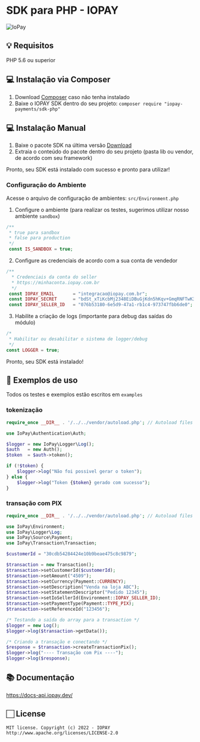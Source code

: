 # SDK para PHP - IOPAY
![IoPay](https://static.iopay.dev/assets/img/capa_git.jpg)

## 💡 Requisitos

PHP 5.6 ou superior

## 💻 Instalação via Composer

1. Download [Composer](https://getcomposer.org/doc/00-intro.md) caso não tenha instalado
2. Baixe o IOPAY SDK dentro do seu projeto: `composer require "iopay-payments/sdk-php"` 

## 💻 Instalação Manual

1. Baixe o pacote SDK na última versão [Download](https://github.com/iopay-payments/sdk-php)
2. Extraia o conteúdo do pacote dentro do seu projeto (pasta lib ou vendor, de acordo com seu framework)

Pronto, seu SDK está instalado com sucesso e pronto para utilizar!

### Configuração do Ambiente

Acesse o arquivo de configuração de ambientes: `src/Environment.php`

1. Configure o ambiente (para realizar os testes, sugerimos utilizar nosso ambiente `sandbox`)

```php
/**
 * true para sandbox
 * false para production
 */
 const IS_SANDBOX = true;
```

2. Configure as credenciais de acordo com a sua conta de vendedor

```php
/**
  * Credenciais da conta do seller
  * https://minhaconta.iopay.com.br
  */
 const IOPAY_EMAIL       = "integracao@iopay.com.br";
 const IOPAY_SECRET      = "bdSt_xTiKcbMj2348EiDBuGjKdn5hKqv+GmqRNFTwK39HFKf=Ecf-";
 const IOPAY_SELLER_ID   = "076b53180-6e5d9-47a1-rb1c4-973747fbb6de0";
```

3. Habilite a criação de logs (importante para debug das saídas do módulo)

```php
/*
 * Habilitar ou desabilitar o sistema de logger/debug
 */
const LOGGER = true;
```

Pronto, seu SDK está instalado!

## 🌟 Exemplos de uso

Todos os testes e exemplos estão escritos em `examples`

### tokenização

```php
require_once __DIR__ . '/../../vendor/autoload.php'; // Autoload files using Composer autoload

use IoPay\Authentication\Auth;

$logger = new IoPay\Logger\Log();
$auth   = new Auth();
$token  = $auth->token();

if (!$token) {
    $logger->log("Não foi possivel gerar o token");
} else {
    $logger->log("Token {$token} gerado com sucesso");
}
```

### transação com PIX

```php
require_once __DIR__ . '/../../vendor/autoload.php'; // Autoload files using Composer autoload

use IoPay\Environment;
use IoPay\Logger\Log;
use IoPay\Source\Payment;
use IoPay\Transaction\Transaction;

$customerId = "30cdb54284424e10b9beae475c8c9879";

$transaction = new Transaction();
$transaction->setCustomerId($customerId);
$transaction->setAmount("4509");
$transaction->setCurrency(Payment::CURRENCY);
$transaction->setDescription("Venda na loja ABC");
$transaction->setStatementDescriptor("Pedido 12345");
$transaction->setIoSellerId(Environment::IOPAY_SELLER_ID);
$transaction->setPaymentType(Payment::TYPE_PIX);
$transaction->setReferenceId("123456");

/* Testando a saída do array para a transaction */
$logger = new Log();
$logger->log($transaction->getData());

/* Criando a transação e conectando */
$response = $transaction->createTransactionPix();
$logger->log("---- Transação com Pix ----");
$logger->log($response);
```

## 📚 Documentação

https://docs-api.iopay.dev/

## 🏻 License

```
MIT license. Copyright (c) 2022 - IOPAY 
http://www.apache.org/licenses/LICENSE-2.0
```